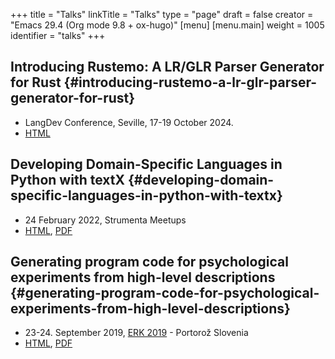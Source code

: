 +++
title = "Talks"
linkTitle = "Talks"
type = "page"
draft = false
creator = "Emacs 29.4 (Org mode 9.8 + ox-hugo)"
[menu]
  [menu.main]
    weight = 1005
    identifier = "talks"
+++

## Introducing Rustemo: A LR/GLR Parser Generator for Rust {#introducing-rustemo-a-lr-glr-parser-generator-for-rust}

-   LangDev Conference, Seville, 17-19 October 2024.
-   [HTML](2024-LangDev-rustemo/index.html)


## Developing Domain-Specific Languages in Python with textX {#developing-domain-specific-languages-in-python-with-textx}

-   24 February 2022, Strumenta Meetups
-   [HTML](2022-Strumenta/index.html), [PDF](2022-Strumenta/textX.pdf)


## Generating program code for psychological experiments from high-level descriptions {#generating-program-code-for-psychological-experiments-from-high-level-descriptions}

-   23-24. September 2019, [ERK 2019](https://erk.fe.uni-lj.si/erk19.html) - Portorož Slovenia
-   [HTML](2019-ERK/ERK-2019.html), [PDF](2019-ERK/ERK-2019.pdf)
